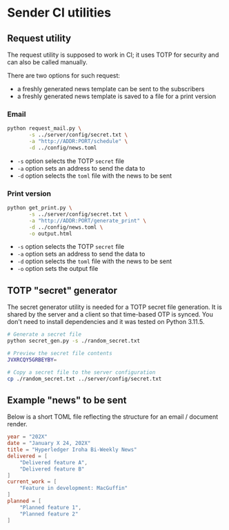 # Sender CI utilities

## Request utility

The request utility is supposed to work in CI;
it uses TOTP for security and can also be called manually.

There are two options for such request:

* a freshly generated news template can be sent to the subscribers
* a freshly generated news template is saved to a file for a print version

### Email

```bash
python request_mail.py \
       -s ../server/config/secret.txt \
       -a "http://ADDR:PORT/schedule" \
       -d ../config/news.toml
```

* `-s` option selects the TOTP `secret` file
* `-a` option sets an address to send the data to
* `-d` option selects the `toml` file with the news to be sent

### Print version

```bash
python get_print.py \
       -s ../server/config/secret.txt \
       -a "http://ADDR:PORT/generate_print" \
       -d ../config/news.toml \
       -o output.html
```

* `-s` option selects the TOTP `secret` file
* `-a` option sets an address to send the data to
* `-d` option selects the `toml` file with the news to be sent
* `-o` option sets the output file

## TOTP "secret" generator

The secret generator utility is needed for a TOTP secret file generation.
It is shared by the server and a client so that time-based OTP is synced.
You don't need to install dependencies and it was tested on Python 3.11.5.

```bash
# Generate a secret file
python secret_gen.py -s ./random_secret.txt
```

```bash
# Preview the secret file contents
JVXRCQY5GRBEYBY=
```

```bash
# Copy a secret file to the server configuration
cp ./random_secret.txt ../server/config/secret.txt
```

## Example "news" to be sent

Below is a short TOML file reflecting the structure for an email / document render.

```toml
year = "202X"
date = "January X 24, 202X"
title = "Hyperledger Iroha Bi-Weekly News"
delivered = [
    "Delivered feature A",
    "Delivered feature B"
]
current_work = [
    "Feature in development: MacGuffin"
]
planned = [
    "Planned feature 1",
    "Planned feature 2"
]
```